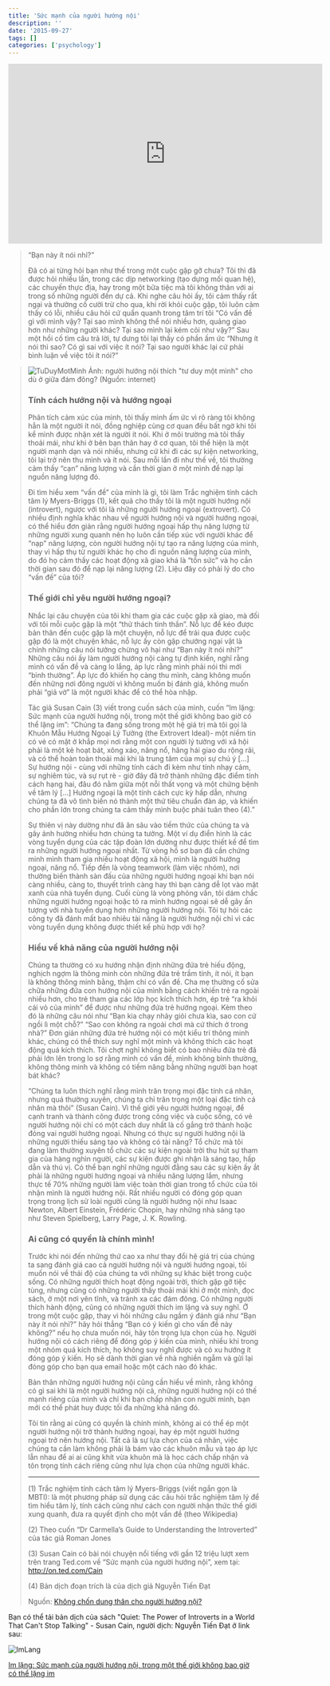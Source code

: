 ```yaml
---
title: 'Sức mạnh của người hướng nội'
description: ''
date: '2015-09-27'
tags: []
categories: ['psychology']
---
```


<iframe width="630" height="360" src="https://www.youtube.com/embed/kk9544Mfiww" frameborder="0" allowfullscreen></iframe>

> “Bạn này ít nói nhỉ?”
>
> Đã có ai từng hỏi bạn như thế trong một cuộc gặp gỡ chưa? Tôi thì đã được hỏi nhiều lần, trong các dịp networking (tạo dựng mối quan hệ), các chuyến thực địa, hay trong một bữa tiệc mà tôi không thân với ai trong số những người đến dự cả. Khi nghe câu hỏi ấy, tôi cảm thấy rất ngại và thường cố cười trừ cho qua, khi rời khỏi cuộc gặp, tôi luôn cảm thấy có lỗi, nhiều câu hỏi cứ quẩn quanh trong tâm trí tôi “Có vấn đề gì với mình vậy? Tại sao mình không thể nói nhiều hơn, quảng giao hơn như những người khác? Tại sao mình lại kém cỏi như vậy?” Sau một hồi cố tìm câu trả lời, tự dưng tôi lại thấy có phần ấm ức “Nhưng ít nói thì sao? Có gì sai với việc ít nói? Tại sao người khác lại cứ phải bình luận về việc tôi ít nói?”

<!--more-->

> ![TuDuyMotMinh](http://dienngon.vn/Content/Blog/Articles/1464/introvert2.jpg)
> Ảnh: người hướng nội thích "tư duy một mình" cho dù ở giữa đám đông? (Nguồn: internet)
>
> ### Tính cách hướng nội và hướng ngoại
>
> Phân tích cảm xúc của mình, tôi thấy mình ấm ức vì rõ ràng tôi không hẳn là một người ít nói, đồng nghiệp cùng cơ quan đều bất ngờ khi tôi kể mình được nhận xét là người ít nói. Khi ở môi trường mà tôi thấy thoải mái, như khi ở bên bạn thân hay ở cơ quan, tôi thể hiện là một người mạnh dạn và nói nhiều, nhưng cứ khi đi các sự kiện networking, tôi lại trở nên thu mình và ít nói. Sau mỗi lần đi như thế về, tôi thường cảm thấy “cạn” năng lượng và cần thời gian ở một mình để nạp lại nguồn năng lượng đó.
>
> Đi tìm hiểu xem “vấn đề” của mình là gì, tôi làm Trắc nghiệm tính cách tâm lý Myers-Briggs (1), kết quả cho thấy tôi là một người hướng nội (introvert), ngược với tôi là những người hướng ngoại (extrovert). Có nhiều định nghĩa khác nhau về người hướng nội và người hướng ngoại, có thể hiểu đơn giản rằng người hướng ngoại hấp thụ năng lượng từ những người xung quanh nên họ luôn cần tiếp xúc với người khác để “nạp” năng lượng, còn người hướng nội tự tạo ra năng lượng của mình, thay vì hấp thụ từ người khác họ cho đi nguồn năng lượng của mình, do đó họ cảm thấy các hoạt động xã giao khá là “tốn sức” và họ cần thời gian sau đó để nạp lại năng lượng (2). Liệu đây có phải lý do cho “vấn đề” của tôi?
>
> ### Thế giới chỉ yêu người hướng ngoại?
>
> Nhắc lại câu chuyện của tôi khi tham gia các cuộc gặp xã giao, mà đối với tôi mỗi cuộc gặp là một “thử thách tinh thần”. Nỗ lực để kéo được bản thân đến cuộc gặp là một chuyện, nỗ lực để trải qua được cuộc gặp đó là một chuyện khác, nỗ lực ấy còn gặp chướng ngại vật là chính những câu nói tưởng chừng vô hại như “Bạn này ít nói nhỉ?” Những câu nói ấy làm người hướng nội càng tự định kiến, nghĩ rằng mình có vấn đề và càng lo lắng, áp lực rằng mình phải nói thì mới “bình thường”. Áp lực đó khiến họ càng thu mình, càng không muốn đến những nơi đông người vì không muốn bị đánh giá, không muốn phải “giả vờ” là một người khác để có thể hòa nhập.
>
> Tác giả Susan Cain (3) viết trong cuốn sách của mình, cuốn “Im lặng: Sức mạnh của người hướng nội, trong một thế giới không bao giờ có thể lặng im”: “Chúng ta đang sống trong một hệ giá trị mà tôi gọi là Khuôn Mẫu Hướng Ngoại Lý Tưởng (the Extrovert Ideal)- một niềm tin có vẻ có mặt ở khắp mọi nơi rằng một con người lý tưởng với xã hội phải là một kẻ hoạt bát, xông xáo, năng nổ, hăng hái giao du rộng rãi, và có thể hoàn toàn thoải mái khi là trung tâm của mọi sự chú ý [...] Sự hướng nội - cùng với những tính cách đi kèm như tính nhạy cảm, sự nghiêm túc, và sự rụt rè - giờ đây đã trở thành những đặc điểm tính cách hạng hai, đâu đó nằm giữa một nỗi thất vọng và một chứng bệnh về tâm lý [...] Hướng ngoại là một tính cách cực kỳ hấp dẫn, nhưng chúng ta đã vô tình biến nó thành một thứ tiêu chuẩn đàn áp, và khiến cho phần lớn trong chúng ta cảm thấy mình buộc phải tuân theo (4).”
>
> Sự thiên vị này dường như đã ăn sâu vào tiềm thức của chúng ta và gây ảnh hưởng nhiều hơn chúng ta tưởng. Một ví dụ điển hình là các vòng tuyển dụng của các tập đoàn lớn dường như được thiết kế để tìm ra những người hướng ngoại nhất. Từ vòng hồ sơ bạn đã cần chứng minh mình tham gia nhiều hoạt động xã hội, mình là người hướng ngoại, năng nổ. Tiếp đến là vòng teamwork (làm việc nhóm), nơi thường biến thành sàn đấu của những người hướng ngoại khi bạn nói càng nhiều, càng to, thuyết trình càng hay thì bạn càng dễ lọt vào mặt xanh của nhà tuyển dụng. Cuối cùng là vòng phỏng vấn, tôi dám chắc những người hướng ngoại hoặc tỏ ra mình hướng ngoại sẽ dễ gây ấn tượng với nhà tuyển dụng hơn những người hướng nội. Tôi tự hỏi các công ty đã đánh mất bao nhiêu tài năng là người hướng nội chỉ vì các vòng tuyển dụng không được thiết kế phù hợp với họ?
>
> ### Hiểu về khả năng của người hướng nội
>
> Chúng ta thường có xu hướng nhận định những đứa trẻ hiếu động, nghịch ngợm là thông minh còn những đứa trẻ trầm tính, ít nói, ít bạn là không thông minh bằng, thậm chí có vấn đề. Cha mẹ thường cố sửa chữa những đứa con hướng nội của mình bằng cách khiến trẻ ra ngoài nhiều hơn, cho trẻ tham gia các lớp học kích thích hơn, ép trẻ “ra khỏi cái vỏ của mình” để được như những đứa trẻ hướng ngoại. Kèm theo đó là những câu nói như “Bạn kia chạy nhảy giỏi chưa kìa, sao con cứ ngồi lì một chỗ?” “Sao con không ra ngoài chơi mà cứ thích ở trong nhà?” Đơn giản những đứa trẻ hướng nội có một kiểu trí thông minh khác, chúng có thể thích suy nghĩ một mình và không thích các hoạt động quá kích thích. Tôi chợt nghĩ không biết có bao nhiêu đứa trẻ đã phải lớn lên trong lo sợ rằng mình có vấn đề, mình không bình thường, không thông minh và không có tiềm năng bằng những người bạn hoạt bát khác?
>
> “Chúng ta luôn thích nghĩ rằng mình trân trọng mọi đặc tính cá nhân, nhưng quá thường xuyên, chúng ta chỉ trân trọng một loại đặc tính cá nhân mà thôi” (Susan Cain). Vì thế giới yêu người hướng ngoại, để cạnh tranh và thành công được trong công việc và cuộc sống, có vẻ người hướng nội chỉ có một cách duy nhất là cố gắng trở thành hoặc đóng vai người hướng ngoại. Nhưng có thực sự người hướng nội là những người thiếu sáng tạo và không có tài năng? Tổ chức mà tôi đang làm thường xuyên tổ chức các sự kiện ngoài trời thu hút sự tham gia của hàng nghìn người, các sự kiện được ghi nhận là sáng tạo, hấp dẫn và thú vị. Có thể bạn nghĩ những người đằng sau các sự kiện ấy ắt phải là những người hướng ngoại và nhiều năng lượng lắm, nhưng thực tế 70% những người làm việc toàn thời gian trong tổ chức của tôi nhận mình là người hướng nội. Rất nhiều người có đóng góp quan trọng trong lịch sử loài người cũng là người hướng nội như Isaac Newton, Albert Einstein, Frédéric Chopin, hay những nhà sáng tạo như Steven Spielberg, Larry Page, J. K. Rowling.
>
> ### Ai cũng có quyền là chính mình!
>
> Trước khi nói đến những thứ cao xa như thay đổi hệ giá trị của chúng ta sang đánh giá cao cả người hướng nội và người hướng ngoại, tôi muốn nói về thái độ của chúng ta với những sự khác biệt trong cuộc sống. Có những người thích hoạt động ngoài trời, thích gặp gỡ tiệc tùng, nhưng cũng có những người thấy thoải mái khi ở một mình, đọc sách, ở một nơi yên tĩnh, và tránh xa các đám đông. Có những người thích hành động, cũng có những người thích im lặng và suy nghĩ. Ở trong một cuộc gặp, thay vì hỏi những câu ngầm ý đánh giá như “Bạn này ít nói nhỉ?” hãy hỏi thẳng “Bạn có ý kiến gì cho vấn đề này không?” nếu họ chưa muốn nói, hãy tôn trọng lựa chọn của họ. Người hướng nội có cách riêng để đóng góp ý kiến của mình, nhiều khi trong một nhóm quá kích thích, họ không suy nghĩ được và có xu hướng ít đóng góp ý kiến. Họ sẽ dành thời gian về nhà nghiền ngẫm và gửi lại đóng góp cho bạn qua email hoặc một cách nào đó khác.
>
> Bản thân những người hướng nội cũng cần hiểu về mình, rằng không có gì sai khi là một người hướng nội cả, những người hướng nội có thế mạnh riêng của mình và chỉ khi bạn chấp nhận con người mình, bạn mới có thể phát huy được tối đa những khả năng đó.
>
> Tôi tin rằng ai cũng có quyền là chính mình, không ai có thể ép một người hướng nội trở thành hướng ngoại, hay ép một người hướng ngoại trở nên hướng nội. Tất cả là sự lựa chọn của cá nhân, việc chúng ta cần làm không phải là bám vào các khuôn mẫu và tạo áp lực lẫn nhau để ai ai cũng khít vừa khuôn mà là học cách chấp nhận và tôn trọng tính cách riêng cũng như lựa chọn của những người khác.
>
> ---
>
> (1) Trắc nghiệm tính cách tâm lý Myers-Briggs (viết ngắn gọn là MBTI): là một phương pháp sử dụng các câu hỏi trắc nghiệm tâm lý để tìm hiểu tâm lý, tính cách cũng như cách con người nhận thức thế giới xung quanh, đưa ra quyết định cho một vấn đề (theo Wikipedia)
>
> (2) Theo cuốn “Dr Carmella’s Guide to Understanding the Introverted” của tác giả Roman Jones
>
> (3) Susan Cain có bài nói chuyện nổi tiếng với gần 12 triệu lượt xem trên trang Ted.com về “Sức mạnh của người hướng nội”, xem tại: http://on.ted.com/Cain
>
> (4) Bản dịch đoạn trích là của dịch giả Nguyễn Tiến Đạt
>
> Nguồn: [Không chốn dung thân cho người hướng nội?](http://dienngon.vn/Blog/Article/khong-chon-dung-than-cho-nguoi-huong-noi)

Bạn có thể tải bản dịch của sách "Quiet: The Power of Introverts in a World That Can't Stop Talking" - Susan Cain, người dịch: Nguyễn Tiến Đạt ở link sau:

![ImLang](/images/Psychology_ImLang.png)

[Im lặng: Sức mạnh của người hướng nội, trong một thế giới không bao giờ có thể lặng im](https://drive.google.com/file/d/0BxwxLUjqJ3DocFJmMzYwUHlyeGc/view?usp=sharing)

